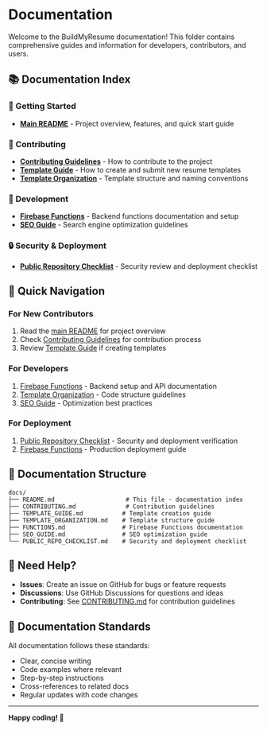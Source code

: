 # Documentation

Welcome to the BuildMyResume documentation! This folder contains comprehensive guides and information for developers, contributors, and users.

## 📚 Documentation Index

### 🚀 Getting Started
- **[Main README](../README.md)** - Project overview, features, and quick start guide

### 👥 Contributing
- **[Contributing Guidelines](./CONTRIBUTING.md)** - How to contribute to the project
- **[Template Guide](./TEMPLATE_GUIDE.md)** - How to create and submit new resume templates
- **[Template Organization](./TEMPLATE_ORGANIZATION.md)** - Template structure and naming conventions

### 🔧 Development
- **[Firebase Functions](./FUNCTIONS.md)** - Backend functions documentation and setup
- **[SEO Guide](./SEO_GUIDE.md)** - Search engine optimization guidelines

### 🔒 Security & Deployment
- **[Public Repository Checklist](./PUBLIC_REPO_CHECKLIST.md)** - Security review and deployment checklist

## 🎯 Quick Navigation

### For New Contributors
1. Read the [main README](../README.md) for project overview
2. Check [Contributing Guidelines](./CONTRIBUTING.md) for contribution process
3. Review [Template Guide](./TEMPLATE_GUIDE.md) if creating templates

### For Developers
1. [Firebase Functions](./FUNCTIONS.md) - Backend setup and API documentation
2. [Template Organization](./TEMPLATE_ORGANIZATION.md) - Code structure guidelines
3. [SEO Guide](./SEO_GUIDE.md) - Optimization best practices

### For Deployment
1. [Public Repository Checklist](./PUBLIC_REPO_CHECKLIST.md) - Security and deployment verification
2. [Firebase Functions](./FUNCTIONS.md) - Production deployment guide

## 📖 Documentation Structure

```
docs/
├── README.md                    # This file - documentation index
├── CONTRIBUTING.md              # Contribution guidelines
├── TEMPLATE_GUIDE.md           # Template creation guide
├── TEMPLATE_ORGANIZATION.md    # Template structure guide
├── FUNCTIONS.md                # Firebase Functions documentation
├── SEO_GUIDE.md                # SEO optimization guide
└── PUBLIC_REPO_CHECKLIST.md    # Security and deployment checklist
```

## 🤝 Need Help?

- **Issues**: Create an issue on GitHub for bugs or feature requests
- **Discussions**: Use GitHub Discussions for questions and ideas
- **Contributing**: See [CONTRIBUTING.md](./CONTRIBUTING.md) for contribution guidelines

## 📝 Documentation Standards

All documentation follows these standards:
- Clear, concise writing
- Code examples where relevant
- Step-by-step instructions
- Cross-references to related docs
- Regular updates with code changes

---

**Happy coding! 🎉** 